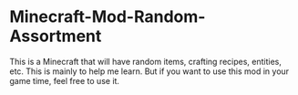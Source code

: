 # Minecraft-Mod-Random-Assortment
This is a Minecraft that will have random items, crafting recipes, entities, etc. This is mainly to help me learn. But if you want to use this mod in your game time, feel free to use it.
